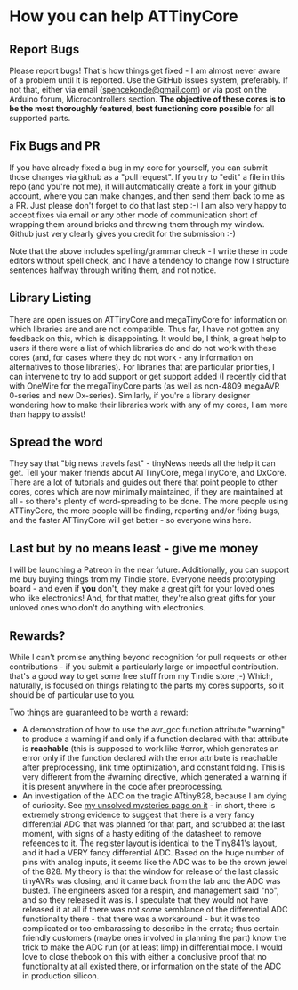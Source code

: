 # How you can help ATTinyCore

## Report Bugs
Please report bugs! That's how things get fixed - I am almost never aware of a problem until it is reported. Use the GitHub issues system, preferably. If not that, either via email (spencekonde@gmail.com) or via post on the Arduino forum, Microcontrollers section. **The objective of these cores is to be the most thoroughly featured, best functioning core possible** for all supported parts.

## Fix Bugs and PR
If you have already fixed a bug in my core for yourself, you can submit those changes via github as a "pull request". If you try to "edit" a file in this repo (and you're not me), it will automatically create a fork in your github account, where you can make changes, and then send them back to me as a PR. Just please don't forget to do that last step :-) I am also very happy to accept fixes via email or any other mode of communication short of wrapping them around bricks and throwing them through my window. Github just very clearly gives you credit for the submission :-)

Note that the above includes spelling/grammar check - I write these in code editors without spell check, and I have a tendency to change how I structure sentences halfway through writing them, and not notice.

## Library Listing
There are open issues on ATTinyCore and megaTinyCore for information on which libraries are and are not compatible. Thus far, I have not gotten any feedback on this, which is disappointing. It would be, I think, a great help to users if there were a list of which libraries do and do not work with these cores (and, for cases where they do not work - any information on alternatives to those libraries). For libraries that are particular priorities, I can intervene to try to add support or get support added (I recently did that with OneWire for the megaTinyCore parts (as well as non-4809 megaAVR 0-series and new Dx-series). Similarly, if you're a library designer wondering how to make their libraries work with any of my cores, I am more than happy to assist!

## Spread the word
They say that "big news travels fast" - tinyNews needs all the help it can get. Tell your maker friends about ATTinyCore, megaTinyCore, and DxCore. There are a lot of tutorials and guides out there that point people to other cores, cores which are now minimally maintained, if they are maintained at all - so there's plenty of word-spreading to be done. The more people using ATTinyCore, the more people will be finding, reporting and/or fixing bugs, and the faster ATTinyCore will get better - so everyone wins here.

## Last but by no means least - give me money
I will be launching a Patreon in the near future. Additionally, you can support me buy buying things from my Tindie store. Everyone needs prototyping board - and even if **you** don't, they make a great gift for your loved ones who like electronics! And, for that matter, they're also great gifts for your unloved ones who don't do anything with electronics.

## Rewards?
While I can't promise anything beyond recognition for pull requests or other contributions - if you submit a particularly large or impactful contribution. that's a good way to get some free stuff from my Tindie store ;-) Which, naturally, is focused on things relating to the parts my cores supports, so it should be of particular use to you.

Two things are guaranteed to be worth a reward:
* A demonstration of how to use the avr_gcc function attribute "warning" to produce a warning if and only if a function declared with that attribute is **reachable** (this is supposed to work like #error, which generates an error only if the function declared with the error attribute is reachable after preprocessing, link time optimization, and constant folding. This is very different from the #warning directive, which generated a warning if it is present anywhere in the code after preprocessing.
* An investigation of the ADC on the tragic ATtiny828, because I am dying of curiosity. See [my unsolved mysteries page on it](https://github.com/SpenceKonde/AVR_Research/blob/main/UnsolvedMysteries.md#the-828-and-the-mystery-of-the-adc) - in short, there is extremely strong evidence to suggest that there is a very fancy differential ADC that was planned for that part, and scrubbed at the last moment, with signs of a hasty editing of the datasheet to remove refeences to it. The register layout is identical to the Tiny841's layout, and it had a VERY fancy differential ADC. Based on the huge number of pins with analog inputs, it seems like the ADC was to be the crown jewel of the 828. My theory is that the window for release of the last classic tinyAVRs was closing, and it came back from the fab and the ADC was busted. The engineers asked for a respin, and management said "no", and so they released it was is. I speculate that they would not have released it at all if there was not *some* semblance of the differential ADC functionality there - that there was a workaround - but it was too complicated or too embarassing to describe in the errata; thus certain friendly customers (maybe ones involved in planning the part) know the trick to make the ADC run (or at least limp) in differential mode. I would love to close thebook on this with either a conclusive proof that no functionality at all existed there, or information on the state of the ADC in production silicon.
